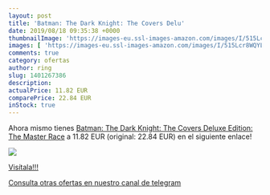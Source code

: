 ```yaml
---
layout: post
title: 'Batman: The Dark Knight: The Covers Delu'
date: 2019/08/18 09:35:38 +0000
thumbnailImage: 'https://images-eu.ssl-images-amazon.com/images/I/515Lcr8WQYL._SL200_.jpg'
images: [ 'https://images-eu.ssl-images-amazon.com/images/I/515Lcr8WQYL._SL200_.jpg' ]
comments: true
category: ofertas
author: ring
slug: 1401267386
description:
actualPrice: 11.82 EUR
comparePrice: 22.84 EUR
inStock: true
---
```


Ahora mismo tienes [Batman: The Dark Knight: The Covers Deluxe Edition: The Master Race](https://www.amazon.com/dp/1401267386/?tag=redken08-20) a 11.82 EUR (original: 22.84 EUR) en el siguiente enlace!

[![](https://images-eu.ssl-images-amazon.com/images/I/515Lcr8WQYL._SL200_.jpg)](https://www.amazon.com/dp/1401267386/?tag=redken08-20)

[Visítala!!!](https://www.amazon.com/dp/1401267386/?tag=redken08-20)

[Consulta otras ofertas en nuestro canal de telegram](https://t.me/s/ofertas25)
